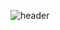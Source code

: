 ![header](https://capsule-render.vercel.app/api?type=rounded&color=gradient&text=%20asdf%20&height=300&fontSize=100&textBg=true)
